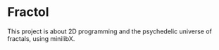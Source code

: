 # Fractol
This project is about 2D programming and the psychedelic universe of fractals, using minilibX.

